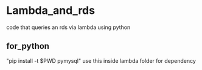 # Lambda_and_rds
 code that queries an rds via lambda using python

## for_python
"pip install -t $PWD pymysql" use this inside lambda folder for dependency 
